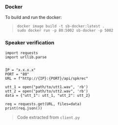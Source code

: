 ### Docker
To build and run the docker:  
> `docker image build -t sb-docker:latest .`  
> `sudo docker run -p 80:5002 sb-docker -p 5002`


### Speaker verification
```
import requests
import urllib.parse


IP = "x.x.x.x"
PORT = "80"
URL = f"http://{IP}:{PORT}/api/spkrec"

utt_1 = open("path/to/utt1.wav", 'rb')
utt_2 = open("path/to/utt2.wav", 'rb')
data = {"utt_1": utt_1, "utt_2": utt_2}

req = requests.get(URL, files=data)
print(req.json())
```
> Code extracted from `client.py`

